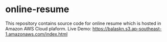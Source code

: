 # online-resume
This repository contains source code for online resume which is hosted in Amazon AWS Cloud plaform.
Live Demo:  https://balaskn.s3.ap-southeast-1.amazonaws.com/index.html
